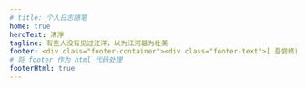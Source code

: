 ```yaml
---
# title: 个人日志随笔
home: true
heroText: 清淨
tagline: 有些人没有见过汪洋，以为江河最为壮美
footer: <div class="footer-container"><div class="footer-text">[ 吾尝终日而思矣<span class="footer-text-icon"><span class="iconfont icon-shandian1"></span></span>不如须臾之所学也 ]</div>Copyright © 2021-present Junfeng Dai <br> <a href="https://beian.miit.gov.cn" class="record-num" target="_blank">蜀 ICP 备 2021009537 号 - 1</a></div>
# 将 footer 作为 html 代码处理
footerHtml: true 
---
```


<LoadingPage v-if="show" :frontmatter="frontmatter" :loadingText="'记录，成为更好的自己'" />

<script>

  import { onMounted, ref } from 'vue'
  import { usePageFrontmatter } from '@vuepress/client'
  import { useRoute } from 'vue-router'

  export default {
    setup() {
      const route = useRoute()
      const show = ref(route.path === '/')

      const frontmatter = usePageFrontmatter()

      onMounted(() => {
        // DOM 加载完成后去掉 loading
        setTimeout(() => {
          show.value = false
        })
      })

      return {
        frontmatter,
        show
      }
    }
  }
</script>